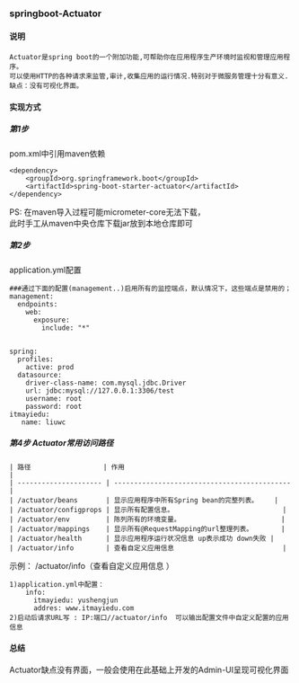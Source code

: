 ### springboot-Actuator

#### 说明
```
Actuator是spring boot的一个附加功能,可帮助你在应用程序生产环境时监视和管理应用程序。
可以使用HTTP的各种请求来监管,审计,收集应用的运行情况.特别对于微服务管理十分有意义.
缺点：没有可视化界面。
```
#### 实现方式
##### 第1步

pom.xml中引用maven依赖
```$xslt
<dependency>
    <groupId>org.springframework.boot</groupId>
    <artifactId>spring-boot-starter-actuator</artifactId>
</dependency>
```
PS: 在maven导入过程可能micrometer-core无法下载，  
此时手工从maven中央仓库下载jar放到本地仓库即可
##### 第2步
application.yml配置
```$xslt
###通过下面的配置(management..)启用所有的监控端点，默认情况下，这些端点是禁用的；
management:
  endpoints:
    web:
      exposure:
        include: "*"
        
        
spring:
  profiles:
    active: prod
  datasource:
    driver-class-name: com.mysql.jdbc.Driver
    url: jdbc:mysql://127.0.0.1:3306/test
    username: root
    password: root
itmayiedu: 
   name: liuwc
```
##### 第4步 Actuator常用访问路径

```
| 路径                  | 作用                                         |    
| --------------------- | -------------------------------------------- | 
| /actuator/beans       | 显示应用程序中所有Spring bean的完整列表。    | 
| /actuator/configprops | 显示所有配置信息。                           |
| /actuator/env         | 陈列所有的环境变量。                         |
| /actuator/mappings    | 显示所有@RequestMapping的url整理列表。       |
| /actuator/health      | 显示应用程序运行状况信息 up表示成功 down失败 |
| /actuator/info        | 查看自定义应用信息                           |
```
示例： /actuator/info（查看自定义应用信息 ）
```$xslt
1)application.yml中配置：   
    info:
      itmayiedu: yushengjun
      addres: www.itmayiedu.com
2)启动后请求URL写 : IP:端口//actuator/info  可以输出配置文件中自定义配置的应用信息
```

#### 总结
Actuator缺点没有界面，一般会使用在此基础上开发的Admin-UI呈现可视化界面